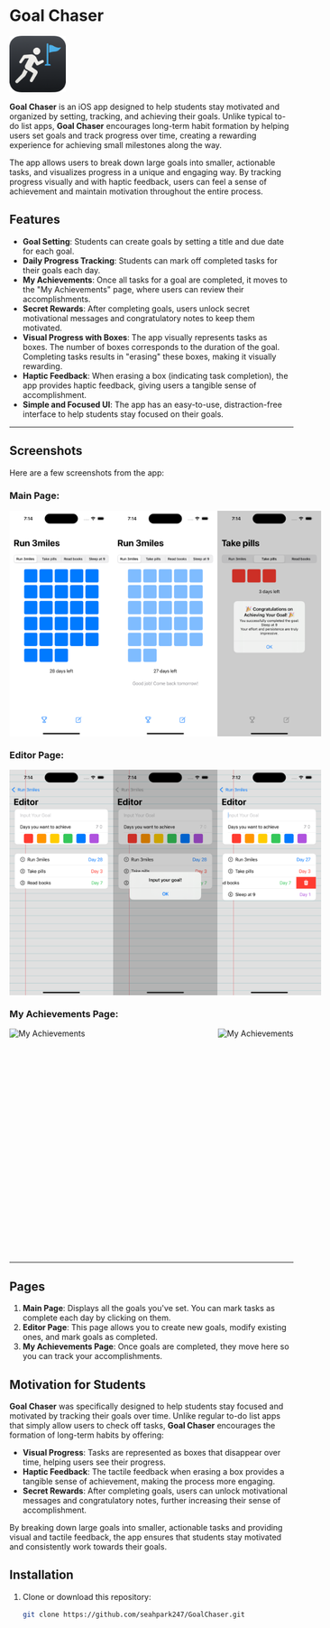 # Goal Chaser

<img src="./images/app_icon.png" height="100" alt="App Icon">

**Goal Chaser** is an iOS app designed to help students stay motivated and organized by setting, tracking, and achieving their goals. Unlike typical to-do list apps, **Goal Chaser** encourages long-term habit formation by helping users set goals and track progress over time, creating a rewarding experience for achieving small milestones along the way.

The app allows users to break down large goals into smaller, actionable tasks, and visualizes progress in a unique and engaging way. By tracking progress visually and with haptic feedback, users can feel a sense of achievement and maintain motivation throughout the entire process.

## Features

- **Goal Setting**: Students can create goals by setting a title and due date for each goal.
- **Daily Progress Tracking**: Students can mark off completed tasks for their goals each day.
- **My Achievements**: Once all tasks for a goal are completed, it moves to the "My Achievements" page, where users can review their accomplishments.
- **Secret Rewards**: After completing goals, users unlock secret motivational messages and congratulatory notes to keep them motivated.
- **Visual Progress with Boxes**: The app visually represents tasks as boxes. The number of boxes corresponds to the duration of the goal. Completing tasks results in "erasing" these boxes, making it visually rewarding.
- **Haptic Feedback**: When erasing a box (indicating task completion), the app provides haptic feedback, giving users a tangible sense of accomplishment.
- **Simple and Focused UI**: The app has an easy-to-use, distraction-free interface to help students stay focused on their goals.

---

## Screenshots

Here are a few screenshots from the app:

### Main Page:
<div style="display: flex; justify-content: space-between;">
  <img src="./images/main_page_screenshot.png" height="400" alt="Main Page">
  <img src="./images/main_page_screenshot2.png" height="400" alt="Main Page">
  <img src="./images/main_page_screenshot3.png" height="400" alt="Main Page">
</div>

### Editor Page:
<div style="display: flex; justify-content: space-between;">
  <img src="./images/editor_page_screenshot.png" height="400" alt="Editor Page">
  <img src="./images/editor_page_screenshot2.png" height="400" alt="Editor Page">
  <img src="./images/editor_page_screenshot3.png" height="400" alt="Editor Page">
</div>

### My Achievements Page:
<div style="display: flex; justify-content: space-between;">
  <img src="./images/my_achievements_screenshot.png" height="400" alt="My Achievements">
  <img src="./images/my_achievements_screenshot2.png" height="400" alt="My Achievements">
</div>

---

## Pages

1. **Main Page**: Displays all the goals you've set. You can mark tasks as complete each day by clicking on them.
2. **Editor Page**: This page allows you to create new goals, modify existing ones, and mark goals as completed.
3. **My Achievements Page**: Once goals are completed, they move here so you can track your accomplishments.

## Motivation for Students

**Goal Chaser** was specifically designed to help students stay focused and motivated by tracking their goals over time. Unlike regular to-do list apps that simply allow users to check off tasks, **Goal Chaser** encourages the formation of long-term habits by offering:

- **Visual Progress**: Tasks are represented as boxes that disappear over time, helping users see their progress.
- **Haptic Feedback**: The tactile feedback when erasing a box provides a tangible sense of achievement, making the process more engaging.
- **Secret Rewards**: After completing goals, users can unlock motivational messages and congratulatory notes, further increasing their sense of accomplishment.

By breaking down large goals into smaller, actionable tasks and providing visual and tactile feedback, the app ensures that students stay motivated and consistently work towards their goals.

## Installation

1. Clone or download this repository:
   ```bash
   git clone https://github.com/seahpark247/GoalChaser.git
